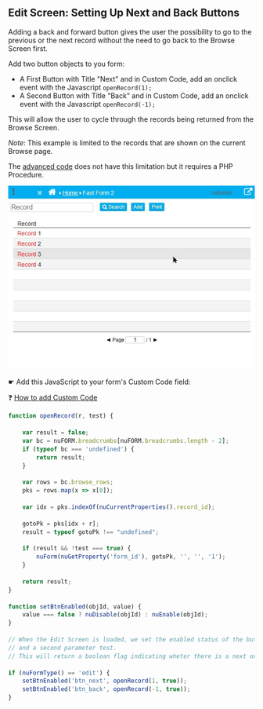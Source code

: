 ## Edit Screen: Setting Up Next and Back Buttons

Adding a back and forward button gives the user the possibility to go to the previous or the next record without the need to go back to the Browse Screen first.

Add two button objects to you form:

* A First Button with Title "Next" and in Custom Code, add an onclick event with the Javascript ```openRecord(1);```
* A Second Button with Title "Back" and in Custom Code, add an onclick event with the Javascript ```openRecord(-1);```

This will allow the user to cycle through the records being returned from the Browse Screen.

_Note_: This example is limited to the records that are shown on the current Browse page.

The [advanced code](/edit_record_navigator/advanced/README.md) does not have this limitation but it requires a PHP Procedure.

<p align="left">
  <img src="screenshots/edit_record_navigator.gif">
</p>


☛ Add this JavaScript to your form's Custom Code field:

 ❓ [How to add Custom Code](/common/form_add_custom_code_javascript.gif)

```javascript
function openRecord(r, test) {

    var result = false;
    var bc = nuFORM.breadcrumbs[nuFORM.breadcrumbs.length - 2];
    if (typeof bc === 'undefined') {
        return result;
    }

    var rows = bc.browse_rows;
    pks = rows.map(x => x[0]);

    var idx = pks.indexOf(nuCurrentProperties().record_id);

    gotoPk = pks[idx + r];
    result = typeof gotoPk !== "undefined";

    if (result && !test === true) {
        nuForm(nuGetProperty('form_id'), gotoPk, '', '', '1');
    }

    return result;
}

function setBtnEnabled(objId, value) {
    value === false ? nuDisable(objId) : nuEnable(objId);
}

// When the Edit Screen is loaded, we set the enabled status of the buttons by calling openRecord() 
// and a second parameter test.
// This will return a boolean flag indicating wheter there is a next or previous record.  

if (nuFormType() == 'edit') {
    setBtnEnabled('btn_next', openRecord(1, true));
    setBtnEnabled('btn_back', openRecord(-1, true));
}
```


